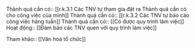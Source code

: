 Thành quả cần có:: [[r.k.3.1 Các TNV tự tham gia đặt ra Thành quả cần có cho công việc của mình]]
Thành quả cần có:: [[r.k.3.2 Các TNV tự báo cáo công việc hàng tuần]]
Thành quả cần có:: [[Có được quy trình làm việc]]
Hoạt động:: [[Đảm bảo các TNV quen với quy trình làm việc]]

Tham khảo:: [[Văn hoá tổ chức]]
